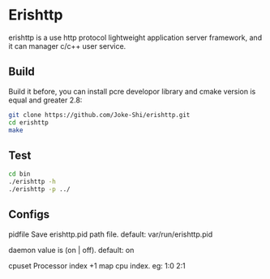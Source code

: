 # Erishttp
erishttp is a use http protocol lightweight application server framework, and it can manager c/c++ user service.

## Build
Build it before, you can install pcre developor library and cmake version is equal and greater 2.8:
```bash
git clone https://github.com/Joke-Shi/erishttp.git
cd erishttp
make
```

## Test
```bash
cd bin
./erishttp -h
./erishttp -p ../
```

## Configs
pidfile
  Save erishttp.pid path file. default: var/run/erishttp.pid

daemon 
  value is (on | off). default: on

cpuset 
  Processor index +1 map cpu index. eg: 1:0 2:1


